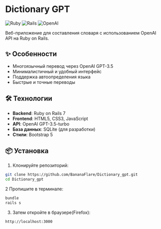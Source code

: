 # Dictionary GPT

![Ruby](https://img.shields.io/badge/Ruby-3.x-red)
![Rails](https://img.shields.io/badge/Rails-7.x-red)
![OpenAI](https://img.shields.io/badge/OpenAI-GPT_3.5-blue)

Веб-приложение для составления словаря с  использованием OpenAI API на Ruby on Rails.



## ✨ Особенности

- Многоязычный перевод через OpenAI GPT-3.5
- Минималистичный и удобный интерфейс
- Поддержка автоопределения языка
- Быстрые и точные переводы

## 🛠 Технологии

- **Backend**: Ruby on Rails 7
- **Frontend**: HTML5, CSS3, JavaScript
- **API**: OpenAI GPT-3.5-turbo
- **База данных**: SQLite (для разработки)
- **Стили**: Bootstrap 5

## 📦 Установка

1. Клонируйте репозиторий:
```bash
git clone https://github.com/BananaFlare/Dictionary_gpt.git
cd Dictionary_gpt
```


2 Пропишите в терминале:
```bash
bundle 
rails s
```



3. Затем откройте в браузере(Firefox):
```bash
http://localhost:3000
```
